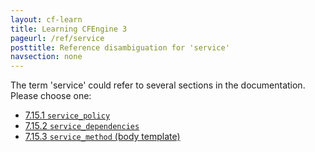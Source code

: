 ```yaml
---
layout: cf-learn
title: Learning CFEngine 3
pageurl: /ref/service
posttitle: Reference disambiguation for 'service'
navsection: none
---
```


The term 'service' could refer to several sections in the documentation. Please choose one:

- [7.15.1 <code>service_policy</code>](https://cfengine.com/manuals/cf3-reference#service_policy-in-services)
- [7.15.2 <code>service_dependencies</code>](https://cfengine.com/manuals/cf3-reference#service_dependencies-in-services)
- [7.15.3 <code>service_method</code> (body template)](https://cfengine.com/manuals/cf3-reference#service_method-in-services)
